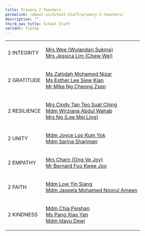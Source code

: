 ```yaml
---
title: Primary 2 Teachers
permalink: /about-us/School-Staff/primary-2-teachers/
description: ""
third_nav_title: School Staff
variant: tiptap
---
```

<table style="minWidth: 50px">
<colgroup>
<col>
<col>
</colgroup>
<tbody>
<tr>
<td rowspan="1" colspan="1">
<p>2 INTEGRITY</p>
</td>
<td rowspan="1" colspan="1">
<p><a href="mailto:Wulandari_Sukma_Muhammad_Rahiman@moe.edu.sg" rel="noopener noreferrer nofollow" target="_blank">Mrs Wee (Wulandari Sukma)</a> 
<br><a href="mailto:chew_wei@moe.edu.sg" rel="noopener noreferrer nofollow" target="_blank">Mrs Jessica Lim (Chew Wei)</a>
</p>
</td>
</tr>
<tr>
<td rowspan="1" colspan="1">
<p>2 GRATITUDE</p>
</td>
<td rowspan="1" colspan="1">
<p><a href="mailto:Zahidah_Mohamed_Nizar@moe.edu.sg" rel="noopener noreferrer nofollow" target="_blank">Ms Zahidah Mohamed Nizar</a> 
<br><a href="mailto:ng_kwang_ming@moe.edu.sg" rel="noopener noreferrer nofollow" target="_blank">Ms Esther Lee Siew Kian</a> 
<br><a href="mailto:ng_cheong_zsen@moe.edu.sg" rel="noopener noreferrer nofollow" target="_blank">Mr Mike Ng Cheong Zsen</a>
</p>
</td>
</tr>
<tr>
<td rowspan="1" colspan="1">
<p>2 RESILIENCE</p>
</td>
<td rowspan="1" colspan="1">
<p><a href="mailto:teo_suat_ching_cindy@moe.edu.sg" rel="noopener noreferrer nofollow" target="_blank">Mrs Cindy Tan Teo Suat Ching</a> 
<br><a href="mailto:goh_xue_ni_judith@moe.edu.sg" rel="noopener noreferrer nofollow" target="_blank">Mdm Wirziana Abdul Wahab</a>
<br><a href="mailto:lee_siew_kian@moe.edu.sg" rel="noopener noreferrer nofollow" target="_blank">Mrs Ng (Lee Mei Ling)</a>
</p>
</td>
</tr>
<tr>
<td rowspan="1" colspan="1">
<p>2 UNITY</p>
</td>
<td rowspan="1" colspan="1">
<p><a href="mailto:loo_kum_yok@moe.edu.sg" rel="noopener noreferrer nofollow" target="_blank">Mdm Joyce Loo Kum Yok</a> 
<br><a href="mailto:loo_kum_yok@moe.edu.sg" rel="noopener noreferrer nofollow" target="_blank">Mdm Sarina Shariman</a>
</p>
</td>
</tr>
<tr>
<td rowspan="1" colspan="1">
<p>2 EMPATHY</p>
</td>
<td rowspan="1" colspan="1">
<p><a href="mailto:Ong_Ve_Joy@moe.edu.sg" rel="noopener noreferrer nofollow" target="_blank">Mrs Charn (Ong Ve Joy)</a> 
<br><a href="mailto:ruzanna_supar@moe.edu.sg" rel="noopener noreferrer nofollow" target="_blank">Mr Bernard Foo Kwee Joo</a>
</p>
</td>
</tr>
<tr>
<td rowspan="1" colspan="1">
<p>2 FAITH</p>
</td>
<td rowspan="1" colspan="1">
<p><a href="mailto:Low_YIN_SIANG@moe.edu.sg" rel="noopener noreferrer nofollow" target="_blank">Mdm Low Yin Siang</a> 
<br><a href="mailto:" rel="noopener noreferrer nofollow" target="_blank">Mdm Jaseela Mohamed Noorul Ameen</a>
</p>
</td>
</tr>
<tr>
<td rowspan="1" colspan="1">
<p>2 KINDNESS</p>
</td>
<td rowspan="1" colspan="1">
<p><a href="mailto:chia_peishan@moe.edu.sg" rel="noopener noreferrer nofollow" target="_blank">Mdm Chia Peishan</a> 
<br><a href="mailto:Lee_Foong_Chee_A@moe.edu.sg" rel="noopener noreferrer nofollow" target="_blank">Ms Pang Xiao Yan</a>
<br><a href="mailto:chaw_kim_leng_jessica@moe.edu.sg" rel="noopener noreferrer nofollow" target="_blank">Mdm Idayu Dewi</a>
</p>
</td>
</tr>
</tbody>
</table>
<p></p>